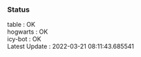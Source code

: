 ### Status


table : OK  
hogwarts : OK  
icy-bot : OK  
Latest Update : 2022-03-21 08:11:43.685541
